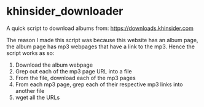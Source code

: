 # khinsider_downloader
A quick script to download albums from: https://downloads.khinsider.com


The reason I made this script was because this website has an album page, the album page has mp3 webpages that have a link to the mp3. Hence the script works as so:

1. Download the album webpage 
2. Grep out each of the mp3 page URL into a file
3. From the file, download each of the mp3 pages
4. From each mp3 page, grep each of their respective mp3 links into another file
5. wget all the URLs
